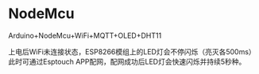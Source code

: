 # NodeMcu
Arduino+NodeMcu+WiFi+MQTT+OLED+DHT11

上电后WiFi未连接状态，ESP8266模组上的LED灯会不停闪烁（亮灭各500ms）
此时可通过Esptouch APP配网，配网成功后LED灯会快速闪烁并持续5秒种。
